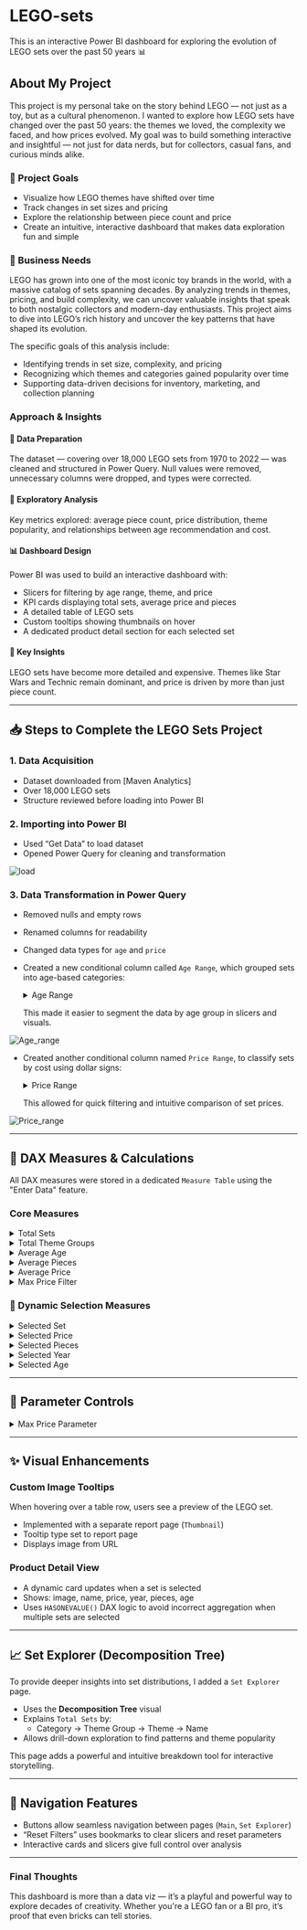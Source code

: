 # LEGO-sets
This is an interactive Power BI dashboard for exploring the evolution of LEGO sets over the past 50 years 📊

## About My Project
This project is my personal take on the story behind LEGO — not just as a toy, but as a cultural phenomenon. I wanted to explore how LEGO sets have changed over the past 50 years: the themes we loved, the complexity we faced, and how prices evolved. My goal was to build something interactive and insightful — not just for data nerds, but for collectors, casual fans, and curious minds alike.

### 🎯 Project Goals
- Visualize how LEGO themes have shifted over time  
- Track changes in set sizes and pricing  
- Explore the relationship between piece count and price  
- Create an intuitive, interactive dashboard that makes data exploration fun and simple

### 💼 Business Needs
LEGO has grown into one of the most iconic toy brands in the world, with a massive catalog of sets spanning decades. By analyzing trends in themes, pricing, and build complexity, we can uncover valuable insights that speak to both nostalgic collectors and modern-day enthusiasts. This project aims to dive into LEGO’s rich history and uncover the key patterns that have shaped its evolution.

The specific goals of this analysis include:

- Identifying trends in set size, complexity, and pricing
- Recognizing which themes and categories gained popularity over time
- Supporting data-driven decisions for inventory, marketing, and collection planning

### Approach & Insights
#### 🧼 Data Preparation
The dataset — covering over 18,000 LEGO sets from 1970 to 2022 — was cleaned and structured in Power Query. Null values were removed, unnecessary columns were dropped, and types were corrected.

#### 🔎 Exploratory Analysis
Key metrics explored: average piece count, price distribution, theme popularity, and relationships between age recommendation and cost.

#### 📊 Dashboard Design
Power BI was used to build an interactive dashboard with:
- Slicers for filtering by age range, theme, and price  
- KPI cards displaying total sets, average price and pieces  
- A detailed table of LEGO sets  
- Custom tooltips showing thumbnails on hover  
- A dedicated product detail section for each selected set

#### 🧠 Key Insights
LEGO sets have become more detailed and expensive. Themes like Star Wars and Technic remain dominant, and price is driven by more than just piece count.

---

## 📥 Steps to Complete the LEGO Sets Project

### 1. Data Acquisition
- Dataset downloaded from [Maven Analytics]
- Over 18,000 LEGO sets
- Structure reviewed before loading into Power BI

### 2. Importing into Power BI
- Used “Get Data” to load dataset  
- Opened Power Query for cleaning and transformation

![load](https://github.com/user-attachments/assets/6745830a-9e93-40bb-bf49-28207854d54c)

### 3. Data Transformation in Power Query
- Removed nulls and empty rows  
- Renamed columns for readability  
- Changed data types for `age` and `price`
- Created a new conditional column called `Age Range`, which grouped sets into age-based categories:

  <details>
  <summary>Age Range</summary>

  - **Over** – for sets recommended for ages 18+  
  - **10 to 17** – for older children and teens  
  - **5 to 9** – for younger builders  
  - **1 to 4** – for toddler-friendly sets

  </details>

  This made it easier to segment the data by age group in slicers and visuals.

![Age_range](https://github.com/user-attachments/assets/d0a25fdd-92b8-4beb-9460-5bd14fe6c809)

- Created another conditional column named `Price Range`, to classify sets by cost using dollar signs:
  
  <details>
  <summary>Price Range</summary>
  
  - **$$$$$** – sets over $500  
  - **$$$$** – $100 to $500  
  - **$$$** – $50 to $100  
  - **$$** – $5 to $50  
  - **$** – under $5
  
  </details>

  This allowed for quick filtering and intuitive comparison of set prices.

![Price_range](https://github.com/user-attachments/assets/58698606-cc5d-4570-9c76-99938a113e1d)  

---

## 🧮 DAX Measures & Calculations

All DAX measures were stored in a dedicated `Measure Table` using the "Enter Data" feature.

### Core Measures

<details>
<summary>Total Sets</summary>

```DAX
Total Sets = DISTINCTCOUNT(lego_sets[set_id])
```
</details>

<details>
<summary>Total Theme Groups</summary>

```DAX
Total Groups = DISTINCTCOUNT(lego_sets[themeGroup])
```
</details>

<details>
<summary>Average Age</summary>

```DAX
Avg. Age = AVERAGE(lego_sets[age])
```
</details>

<details>
<summary>Average Pieces</summary>

```DAX
Avg. Pieces = AVERAGE(lego_sets[pieces])
```
</details>

<details>
<summary>Average Price</summary>

```DAX
Avg. Price = AVERAGE(lego_sets[price])
```
</details>

<details>
<summary>Max Price Filter</summary>

```DAX
Max Price Filter = IF([Avg. Price] <= 'Max Price'[Max Price Value], 1, 0)
```
</details>

### 🧠 Dynamic Selection Measures

<details>
<summary>Selected Set</summary>

```DAX
Selected Set = IF(HASONEVALUE(lego_sets[name]), MAX(lego_sets[name]), "Select a Set")
```
</details>

<details>
<summary>Selected Price</summary>

```DAX
Selected Price = IF(HASONEVALUE(lego_sets[price]), MAX(lego_sets[price]), "-")
```
</details>

<details>
<summary>Selected Pieces</summary>

```DAX
Selected Pieces = IF(HASONEVALUE(lego_sets[pieces]), MAX(lego_sets[pieces]), "-")
```
</details>

<details>
<summary>Selected Year</summary>

```DAX
Selected Year = IF(HASONEVALUE(lego_sets[year]), MAX(lego_sets[year]), "-")
```
</details>

<details>
<summary>Selected Age</summary>

```DAX
Selected Age = IF(HASONEVALUE(lego_sets[age]), MAX(lego_sets[age]), "-")
```
</details>

---

## 🧮 Parameter Controls

<details>
<summary>Max Price Parameter</summary>

- **Type:** Numeric Range  
- **Min:** 0  
- **Max:** 850  
- **Step:** 5  
- **Default:** 850  

Used to dynamically filter the table by max retail price.
</details>

---

## ✨ Visual Enhancements

### Custom Image Tooltips

When hovering over a table row, users see a preview of the LEGO set.

- Implemented with a separate report page (`Thumbnail`)  
- Tooltip type set to report page  
- Displays image from URL

### Product Detail View

- A dynamic card updates when a set is selected  
- Shows: image, name, price, year, pieces, age  
- Uses `HASONEVALUE()` DAX logic to avoid incorrect aggregation when multiple sets are selected

---

## 📈 Set Explorer (Decomposition Tree)

To provide deeper insights into set distributions, I added a `Set Explorer` page.

- Uses the **Decomposition Tree** visual  
- Explains `Total Sets` by:
  - Category → Theme Group → Theme → Name
- Allows drill-down exploration to find patterns and theme popularity

This page adds a powerful and intuitive breakdown tool for interactive storytelling.

---

## 🔁 Navigation Features

- Buttons allow seamless navigation between pages (`Main`, `Set Explorer`)  
- “Reset Filters” uses bookmarks to clear slicers and reset parameters  
- Interactive cards and slicers give full control over analysis

---

### Final Thoughts

This dashboard is more than a data viz — it’s a playful and powerful way to explore decades of creativity. Whether you're a LEGO fan or a BI pro, it’s proof that even bricks can tell stories.
